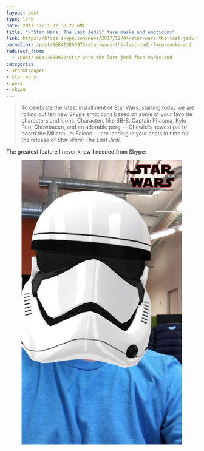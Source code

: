 ```yaml
---
layout: post
type: link
date: 2017-12-11 02:30:27 GMT
title: "\"Star Wars: The Last Jedi\" face masks and emoticons"
link: https://blogs.skype.com/news/2017/12/04/star-wars-the-last-jedi-face-masks-and-emoticons-take-skype-by-storm/
permalink: /post/168413860972/star-wars-the-last-jedi-face-masks-and
redirect_from: 
  - /post/168413860972/star-wars-the-last-jedi-face-masks-and
categories:
- stormtrooper
- star wars
- porg
- skype
---
```

<blockquote>To celebrate the latest installment of Star Wars, starting today we are rolling out ten new Skype emoticons based on some of your favorite characters and icons. Characters like BB-8, Captain Phasma, Kylo Ren, Chewbacca, and an adorable porg — Chewie's newest pal to board the Millennium Falcon — are landing in your chats in time for the release of <i>Star Wars: The Last Jedi</i>.</blockquote>

<p>The greatest feature I never knew I needed from Skype:

</p><p style="text-align:center"><figure class="tmblr-full" data-orig-height="750" data-orig-width="422" data-orig-src="/assets/images/tumblr_p0rqr84xEJ1qb098no1_500.jpg"><img src="/assets/images/tumblr_inline_pk1hvfeCXi1qaf504_540.jpg" data-orig-height="750" data-orig-width="422" data-orig-src="/assets/images/tumblr_p0rqr84xEJ1qb098no1_500.jpg"></figure></p>